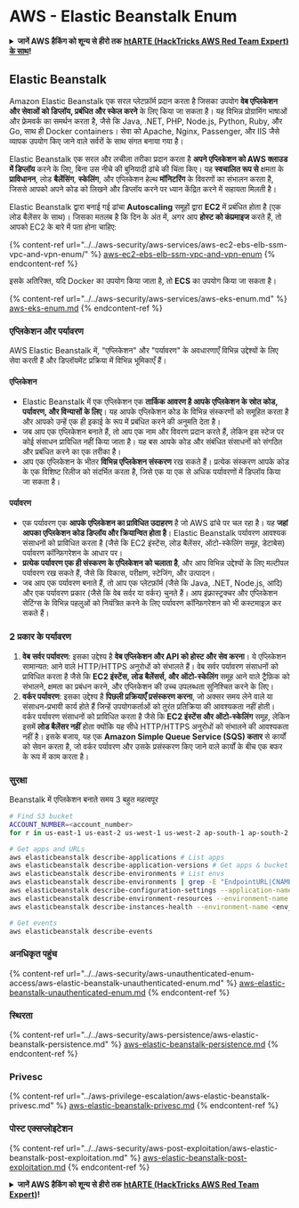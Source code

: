 # AWS - Elastic Beanstalk Enum

<details>

<summary><strong>जानें AWS हैकिंग को शून्य से हीरो तक</strong> <a href="https://training.hacktricks.xyz/courses/arte"><strong>htARTE (HackTricks AWS Red Team Expert) के साथ</strong></a><strong>!</strong></summary>

HackTricks का समर्थन करने के अन्य तरीके:

* अगर आप चाहते हैं कि आपकी **कंपनी HackTricks में विज्ञापित हो** या **HackTricks को PDF में डाउनलोड** करें तो [**सब्सक्रिप्शन प्लान्स देखें**](https://github.com/sponsors/carlospolop)!
* [**आधिकारिक PEASS और HackTricks swag प्राप्त करें**](https://peass.creator-spring.com)
* हमारे विशेष [**NFTs**](https://opensea.io/collection/the-peass-family) संग्रह, **The PEASS Family** की खोज करें
* **शामिल हों** 💬 [**डिस्कॉर्ड समूह**](https://discord.gg/hRep4RUj7f) या [**टेलीग्राम समूह**](https://t.me/peass) या हमें **ट्विटर** 🐦 [**@hacktricks_live**](https://twitter.com/hacktricks_live)** पर फॉलो** करें।
* **अपने हैकिंग ट्रिक्स साझा करें, HackTricks** और [**HackTricks Cloud**](https://github.com/carlospolop/hacktricks-cloud) github repos में PRs सबमिट करके।

</details>

## Elastic Beanstalk

Amazon Elastic Beanstalk एक सरल प्लेटफ़ॉर्म प्रदान करता है जिसका उपयोग **वेब एप्लिकेशन और सेवाओं को डिप्लॉय, प्रबंधित और स्केल करने** के लिए किया जा सकता है। यह विभिन्न प्रोग्रामिंग भाषाओं और फ़्रेमवर्क का समर्थन करता है, जैसे कि Java, .NET, PHP, Node.js, Python, Ruby, और Go, साथ ही Docker containers। सेवा को Apache, Nginx, Passenger, और IIS जैसे व्यापक उपयोग किए जाने वाले सर्वरों के साथ संगत बनाया गया है।

Elastic Beanstalk एक सरल और लचीला तरीका प्रदान करता है **अपने एप्लिकेशन को AWS क्लाउड में डिप्लॉय** करने के लिए, बिना उस नीचे की बुनियादी ढांचे की चिंता किए। यह **स्वचालित रूप से** क्षमता के **प्राविधानन**, लोड **बैलेंसिंग**, **स्केलिंग**, और एप्लिकेशन हेल्थ **मॉनिटरिंग** के विवरणों का संभालन करता है, जिससे आपको अपने कोड को लिखने और डिप्लॉय करने पर ध्यान केंद्रित करने में सहायता मिलती है।

Elastic Beanstalk द्वारा बनाई गई ढांचा **Autoscaling** समूहों द्वारा **EC2** में प्रबंधित होता है (एक लोड बैलेंसर के साथ)। जिसका मतलब है कि दिन के अंत में, अगर आप **होस्ट को कंप्रमाइज** करते हैं, तो आपको EC2 के बारे में पता होना चाहिए:

{% content-ref url="../../aws-security/aws-services/aws-ec2-ebs-elb-ssm-vpc-and-vpn-enum/" %}
[aws-ec2-ebs-elb-ssm-vpc-and-vpn-enum](../../aws-security/aws-services/aws-ec2-ebs-elb-ssm-vpc-and-vpn-enum/)
{% endcontent-ref %}

इसके अतिरिक्त, यदि Docker का उपयोग किया जाता है, तो **ECS** का उपयोग किया जा सकता है।

{% content-ref url="../../aws-security/aws-services/aws-eks-enum.md" %}
[aws-eks-enum.md](../../aws-security/aws-services/aws-eks-enum.md)
{% endcontent-ref %}

### एप्लिकेशन और पर्यावरण

AWS Elastic Beanstalk में, "एप्लिकेशन" और "पर्यावरण" के अवधारणाएँ विभिन्न उद्देश्यों के लिए सेवा करती हैं और डिप्लॉयमेंट प्रक्रिया में विभिन्न भूमिकाएँ हैं।

#### एप्लिकेशन

* Elastic Beanstalk में एक एप्लिकेशन एक **तार्किक आवरण है आपके एप्लिकेशन के स्रोत कोड, पर्यावरण, और विन्यासों के लिए**। यह आपके एप्लिकेशन कोड के विभिन्न संस्करणों को समूहित करता है और आपको उन्हें एक ही इकाई के रूप में प्रबंधित करने की अनुमति देता है।
* जब आप एक एप्लिकेशन बनाते हैं, तो आप एक नाम और विवरण प्रदान करते हैं, लेकिन इस स्टेज पर कोई संसाधन प्राविधित नहीं किया जाता है। यह बस आपके कोड और संबंधित संसाधनों को संगठित और प्रबंधित करने का एक तरीका है।
* आप एक एप्लिकेशन के भीतर **विभिन्न एप्लिकेशन संस्करण** रख सकते हैं। प्रत्येक संस्करण आपके कोड के एक विशिष्ट रिलीज को संदर्भित करता है, जिसे एक या एक से अधिक पर्यावरणों में डिप्लॉय किया जा सकता है।

#### पर्यावरण

* एक पर्यावरण एक **आपके एप्लिकेशन का प्राविधित उदाहरण** है जो AWS ढांचे पर चल रहा है। यह **जहां आपका एप्लिकेशन कोड डिप्लॉय और क्रियान्वित होता है**। Elastic Beanstalk पर्यावरण आवश्यक संसाधनों को प्राविधित करता है (जैसे कि EC2 इंस्टेंस, लोड बैलेंसर, ऑटो-स्केलिंग समूह, डेटाबेस) पर्यावरण कॉन्फ़िगरेशन के आधार पर।
* **प्रत्येक पर्यावरण एक ही संस्करण के एप्लिकेशन को चलाता है**, और आप विभिन्न उद्देश्यों के लिए मल्टीपल पर्यावरण रख सकते हैं, जैसे कि विकास, परीक्षण, स्टेजिंग, और उत्पादन।
* जब आप एक पर्यावरण बनाते हैं, तो आप एक प्लेटफ़ॉर्म (जैसे कि Java, .NET, Node.js, आदि) और एक पर्यावरण प्रकार (जैसे कि वेब सर्वर या वर्कर) चुनते हैं। आप इंफ्रास्ट्रक्चर और एप्लिकेशन सेटिंग्स के विभिन्न पहलुओं को नियंत्रित करने के लिए पर्यावरण कॉन्फ़िगरेशन को भी कस्टमाइज़ कर सकते हैं।

### 2 प्रकार के पर्यावरण

1. **वेब सर्वर पर्यावरण**: इसका उद्देश्य है **वेब एप्लिकेशन और API को होस्ट और सेव करना**। ये एप्लिकेशन सामान्यत: आने वाले HTTP/HTTPS अनुरोधों को संभालते हैं। वेब सर्वर पर्यावरण संसाधनों को प्राविधित करता है जैसे कि **EC2 इंस्टेंस, लोड बैलेंसर्स, और ऑटो-स्केलिंग** समूह आने वाले ट्रैफ़िक को संभालने, क्षमता का प्रबंधन करने, और एप्लिकेशन की उच्च उपलब्धता सुनिश्चित करने के लिए।
2. **वर्कर पर्यावरण**: इसका उद्देश्य है **पिछली प्रक्रियाएँ प्रसंस्करण करना**, जो अक्सर समय लेने वाले या संसाधन-प्रभावी कार्य होते हैं जिन्हें उपयोगकर्ताओं को तुरंत प्रतिक्रिया की आवश्यकता नहीं होती। वर्कर पर्यावरण संसाधनों को प्राविधित करता है जैसे कि **EC2 इंस्टेंस और ऑटो-स्केलिंग** समूह, लेकिन इसमें **लोड बैलेंसर नहीं** होता क्योंकि यह सीधे HTTP/HTTPS अनुरोधों को संभालने की आवश्यकता नहीं है। इसके बजाय, यह एक **Amazon Simple Queue Service (SQS) कतार** से कार्यों को सेवन करता है, जो वर्कर पर्यावरण और उसके प्रसंस्करण किए जाने वाले कार्यों के बीच एक बफर के रूप में काम करता है।

### सुरक्षा

Beanstalk में एप्लिकेशन बनाते समय 3 बहुत महत्वपूर
```bash
# Find S3 bucket
ACCOUNT_NUMBER=<account_number>
for r in us-east-1 us-east-2 us-west-1 us-west-2 ap-south-1 ap-south-2 ap-northeast-1 ap-northeast-2 ap-northeast-3 ap-southeast-1 ap-southeast-2 ap-southeast-3 ca-central-1 eu-central-1 eu-central-2 eu-west-1 eu-west-2 eu-west-3 eu-north-1 sa-east-1 af-south-1 ap-east-1 eu-south-1 eu-south-2 me-south-1 me-central-1; do aws s3 ls elasticbeanstalk-$r-$ACCOUNT_NUMBER 2>/dev/null && echo "Found in: elasticbeanstalk-$r-$ACCOUNT_NUMBER"; done

# Get apps and URLs
aws elasticbeanstalk describe-applications # List apps
aws elasticbeanstalk describe-application-versions # Get apps & bucket name with source code
aws elasticbeanstalk describe-environments # List envs
aws elasticbeanstalk describe-environments | grep -E "EndpointURL|CNAME"
aws elasticbeanstalk describe-configuration-settings --application-name <app_name> --environment-name <env_name>
aws elasticbeanstalk describe-environment-resources --environment-name <env_name> # Get env info such as SQS used queues
aws elasticbeanstalk describe-instances-health --environment-name <env_name> # Get the instances of an environment

# Get events
aws elasticbeanstalk describe-events
```
### अनधिकृत पहुंच

{% content-ref url="../../aws-security/aws-unauthenticated-enum-access/aws-elastic-beanstalk-unauthenticated-enum.md" %}
[aws-elastic-beanstalk-unauthenticated-enum.md](../../aws-security/aws-unauthenticated-enum-access/aws-elastic-beanstalk-unauthenticated-enum.md)
{% endcontent-ref %}

### स्थिरता

{% content-ref url="../../aws-security/aws-persistence/aws-elastic-beanstalk-persistence.md" %}
[aws-elastic-beanstalk-persistence.md](../../aws-security/aws-persistence/aws-elastic-beanstalk-persistence.md)
{% endcontent-ref %}

### Privesc

{% content-ref url="../aws-privilege-escalation/aws-elastic-beanstalk-privesc.md" %}
[aws-elastic-beanstalk-privesc.md](../aws-privilege-escalation/aws-elastic-beanstalk-privesc.md)
{% endcontent-ref %}

### पोस्ट एक्सप्लोइटेशन

{% content-ref url="../../aws-security/aws-post-exploitation/aws-elastic-beanstalk-post-exploitation.md" %}
[aws-elastic-beanstalk-post-exploitation.md](../../aws-security/aws-post-exploitation/aws-elastic-beanstalk-post-exploitation.md)
{% endcontent-ref %}

<details>

<summary><strong>जानें AWS हैकिंग को शून्य से हीरो तक</strong> <a href="https://training.hacktricks.xyz/courses/arte"><strong>htARTE (HackTricks AWS Red Team Expert)</strong></a><strong>!</strong></summary>

HackTricks का समर्थन करने के अन्य तरीके:

* यदि आप अपनी **कंपनी का विज्ञापन HackTricks में देखना चाहते हैं** या **HackTricks को PDF में डाउनलोड करना चाहते हैं** तो [**सब्सक्रिप्शन प्लान्स**](https://github.com/sponsors/carlospolop) देखें!
* [**आधिकारिक PEASS & HackTricks स्वैग**](https://peass.creator-spring.com) प्राप्त करें
* हमारे विशेष [**NFTs**](https://opensea.io/collection/the-peass-family) कलेक्शन [**The PEASS Family**](https://opensea.io/collection/the-peass-family) खोजें
* **शामिल हों** 💬 [**डिस्कॉर्ड समूह**](https://discord.gg/hRep4RUj7f) या [**टेलीग्राम समूह**](https://t.me/peass) या हमें **ट्विटर** 🐦 [**@hacktricks_live**](https://twitter.com/hacktricks_live) पर **फॉलो** करें।
* **हैकिंग ट्रिक्स साझा करें** हैकट्रिक्स और हैकट्रिक्स क्लाउड github रेपो में PR जमा करके।

</details>
